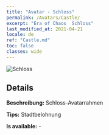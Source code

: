 ```yaml
---
title: "Avatar - Schloss"
permalink: /Avatars/Castle/
excerpt: "Era of Chaos  Schloss"
last_modified_at: 2021-04-21
locale: de
ref: "Castle.md"
toc: false
classes: wide
---
```

 ![Schloss](/images/a/avatarFrame_11.png)

## Details

 **Beschreibung:** Schloss-Avatarrahmen 

 **Tips:** Stadtbelohnung 

 **Is available:**  - 

